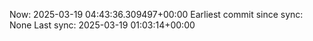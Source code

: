 Now: 2025-03-19 04:43:36.309497+00:00 Earliest commit since sync: None Last sync: 2025-03-19 01:03:14+00:00
